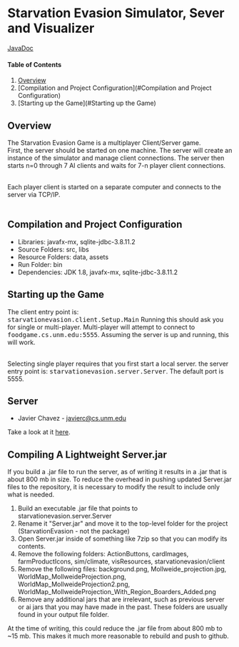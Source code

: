 # Starvation Evasion Simulator, Sever and Visualizer

[JavaDoc](http://castellanos70.github.io/StarvationEvasion/)

#### Table of Contents

1. [Overview](#overview)
2. [Compilation and Project Configuration](#Compilation and Project Configuration)
3. [Starting up the Game](#Starting up the Game)

## Overview

The Starvation Evasion Game is a multiplayer Client/Server game.<br>
First, the server should be started on one machine. The server will create an instance
of the simulator and manage client connections. The server then starts n=0 through
7 AI clients and waits for 7-n player client connections.<br><br>

Each player client is started on a separate computer and connects to the server via TCP/IP.<br><br>


## Compilation and Project Configuration

<ul>
<li>Libraries: javafx-mx, sqlite-jdbc-3.8.11.2</li>
<li>Source Folders: src, libs</li>
<li>Resource Folders: data, assets</li>
<li>Run Folder: bin</li>
<li>Dependencies: JDK 1.8, javafx-mx, sqlite-jdbc-3.8.11.2</li>
</ul>

## Starting up the Game
The client entry point is:<br>
<tt>starvationevasion.client.Setup.Main</tt> Running this should ask you for single or multi-player.
Multi-player will attempt to connect to <tt>foodgame.cs.unm.edu:5555</tt>.
Assuming the server is up and running, this will work. <br><br>

Selecting single player requires that you first start a local server. the server entry point is:
<tt>starvationevasion.server.Server</tt>. The default port is 5555.

## Server
* Javier Chavez - javierc@cs.unm.edu

Take a look at it [here](https://github.com/castellanos70/StarvationEvasion/tree/master/src/starvationevasion/server).

## Compiling A Lightweight Server.jar

If you build a .jar file to run the server, as of writing it results in a .jar that is about 800 mb in size. To reduce the overhead in pushing updated Server.jar files to the repository, it is necessary to modify the result to include only what is needed.

1. Build an executable .jar file that points to starvationevasion.server.Server
2. Rename it "Server.jar" and move it to the top-level folder for the project (StarvationEvasion - not the package)
3. Open Server.jar inside of something like 7zip so that you can modify its contents.
4. Remove the following folders: ActionButtons, cardImages, farmProductIcons, sim/climate, visResources, starvationevasion/client
5. Remove the following files: background.png, Mollweide_projection.jpg, WorldMap_MollweideProjection.png, WorldMap_MollweideProjection2.png, WorldMap_MollweideProjection_With_Region_Boarders_Added.png
6. Remove any additional jars that are irrelevant, such as previous server or ai jars that you may have made in the past. These folders are usually found in your output file folder.

At the time of writing, this could reduce the .jar file from about 800 mb to ~15 mb. This makes it much more reasonable to rebuild and push to github.



